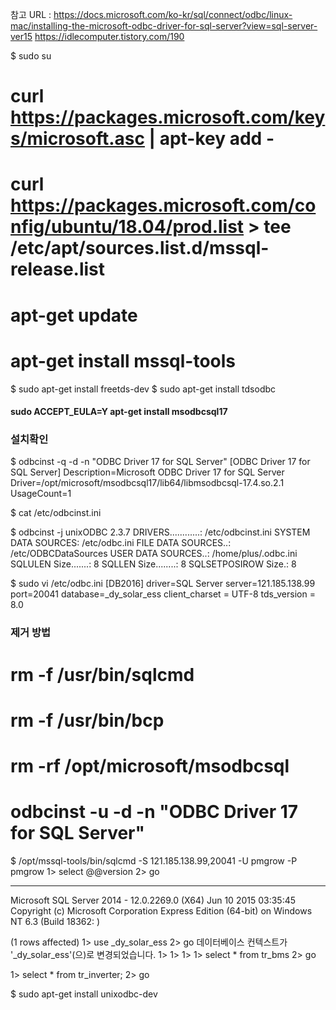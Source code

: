 참고 URL : https://docs.microsoft.com/ko-kr/sql/connect/odbc/linux-mac/installing-the-microsoft-odbc-driver-for-sql-server?view=sql-server-ver15
https://idlecomputer.tistory.com/190


$ sudo su
# curl https://packages.microsoft.com/keys/microsoft.asc | apt-key add -
# curl https://packages.microsoft.com/config/ubuntu/18.04/prod.list > tee /etc/apt/sources.list.d/mssql-release.list
# apt-get update
# apt-get install mssql-tools

$ sudo apt-get install freetds-dev
$ sudo apt-get install tdsodbc

#### sudo ACCEPT_EULA=Y apt-get install msodbcsql17

### 설치확인
$ odbcinst -q -d -n "ODBC Driver 17 for SQL Server"
[ODBC Driver 17 for SQL Server]
Description=Microsoft ODBC Driver 17 for SQL Server
Driver=/opt/microsoft/msodbcsql17/lib64/libmsodbcsql-17.4.so.2.1
UsageCount=1

$ cat /etc/odbcinst.ini


$ odbcinst -j
unixODBC 2.3.7
DRIVERS............: /etc/odbcinst.ini
SYSTEM DATA SOURCES: /etc/odbc.ini
FILE DATA SOURCES..: /etc/ODBCDataSources
USER DATA SOURCES..: /home/plus/.odbc.ini
SQLULEN Size.......: 8
SQLLEN Size........: 8
SQLSETPOSIROW Size.: 8


$ sudo vi /etc/odbc.ini
[DB2016]
driver=SQL Server
server=121.185.138.99
port=20041
database=_dy_solar_ess
client_charset = UTF-8
tds_version = 8.0


### 제거 방법
# rm -f /usr/bin/sqlcmd
# rm -f /usr/bin/bcp
# rm -rf /opt/microsoft/msodbcsql
# odbcinst -u -d -n "ODBC Driver 17 for SQL Server"



$ /opt/mssql-tools/bin/sqlcmd -S 121.185.138.99,20041 -U pmgrow -P pmgrow
1> select @@version
2> go

------------------------------------------------------------------------------------------------------------------------------------------------------------------------------------------------------------------------------------------------------------------------------------------------------------
Microsoft SQL Server 2014 - 12.0.2269.0 (X64)
	Jun 10 2015 03:35:45
	Copyright (c) Microsoft Corporation
	Express Edition (64-bit) on Windows NT 6.3 <X64> (Build 18362: )


(1 rows affected)
1> use _dy_solar_ess
2> go
데이터베이스 컨텍스트가 '_dy_solar_ess'(으)로 변경되었습니다.
1>
1>
1>
1> select * from tr_bms
2> go

1> select * from tr_inverter;
2> go

$ sudo apt-get install unixodbc-dev
